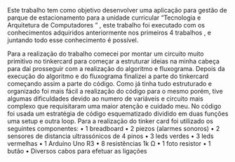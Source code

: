 Este trabalho tem como objetivo desenvolver uma aplicação para gestão de parque de estacionamento para a unidade curricular “Tecnologia e Arquitetura de Computadores ” , este trabalho foi executado com os conhecimentos adquiridos anteriormente nos primeiros 4 trabalhos , e juntando todo esse conhecimento é possível. 

Para a realização do trabalho comecei por montar um circuito muito primitivo no tinkercard para começar a estruturar ideias na minha cabeça para daí prosseguir com a realização do algoritmo e fluxograma.
Depois da execução do algoritmo e do fluxograma finalizei a parte do tinkercard começando assim a parte do código. Como já tinha tudo estruturado e organizado foi mais fácil a realização do código para o mesmo porém, tive algumas dificuldades devido ao numero de variáveis e circuito mais complexo que requisitaram uma maior atenção e cuidado meu. No código foi usada um estratégia de código esquematizado dividido em duas funções uma setup e outra loop.
Para a realização do tinker card foi utilizado os seguintes componentes: 
•	1 breadboard
•	2 piezos (alarmes sonoros)
•	2 sensores de distancia ultrassónicos de 4 pinos
•	3 leds verdes
•	3 leds vermelhas
•	1 Arduíno Uno R3
•	8 resistências 1k Ω
•	1 foto resistor 
•	1 butão
•	Diversos cabos para efetuar as ligações


